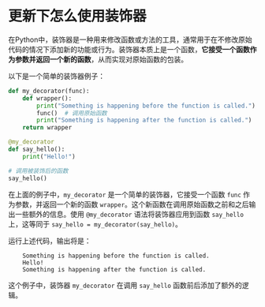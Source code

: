 # 更新下怎么使用装饰器
在Python中，装饰器是一种用来修改函数或方法的工具，通常用于在不修改原始代码的情况下添加新的功能或行为。装饰器本质上是一个函数，**它接受一个函数作为参数并返回一个新的函数**，从而实现对原始函数的包装。

以下是一个简单的装饰器例子：

```python
def my_decorator(func):
    def wrapper():
        print("Something is happening before the function is called.")
        func()  # 调用原始函数
        print("Something is happening after the function is called.")
    return wrapper

@my_decorator
def say_hello():
    print("Hello!")

# 调用被装饰后的函数
say_hello()
```



在上面的例子中，`my_decorator` 是一个简单的装饰器，它接受一个函数 `func` 作为参数，并返回一个新的函数 `wrapper`。这个新函数在调用原始函数之前和之后输出一些额外的信息。使用 `@my_decorator` 语法将装饰器应用到函数 `say_hello` 上，这等同于 `say_hello = my_decorator(say_hello)`。

运行上述代码，输出将是：

```
    Something is happening before the function is called.
    Hello!
    Something is happening after the function is called.
```



这个例子中，装饰器 `my_decorator` 在调用 `say_hello` 函数前后添加了额外的逻辑。
